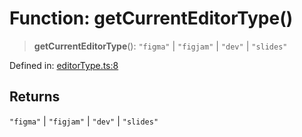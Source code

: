 # Function: getCurrentEditorType()

> **getCurrentEditorType**(): `"figma"` \| `"figjam"` \| `"dev"` \| `"slides"`

Defined in: [editorType.ts:8](https://github.com/vernak2539/figma-plugin-helpers/blob/main/src/editorType.ts#L8)

## Returns

`"figma"` \| `"figjam"` \| `"dev"` \| `"slides"`
